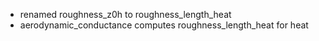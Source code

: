 - renamed roughness_z0h to roughness_length_heat
- aerodynamic_conductance computes roughness_length_heat for heat